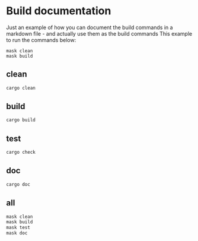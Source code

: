 # Build documentation

Just an example of how you can document the build commands in a markdown file - and actually use them as the build commands
This example to run the commands below:

````
mask clean
mask build
````

## clean

````sh
cargo clean
````

## build

````sh
cargo build
````

## test

````sh
cargo check
````

## doc

````sh
cargo doc
````

## all

````sh
mask clean
mask build
mask test 
mask doc
````
